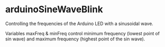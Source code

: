# arduinoSineWaveBlink
Controlling the frequencies of the Arduino LED with a sinusoidal wave.

Variables maxFreq & minFreq control minimum frequency (lowest point of sin wave) and maximum frequency (highest point of the sin wave).
